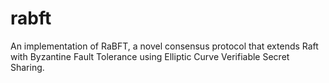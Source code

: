 # rabft
An implementation of RaBFT, a novel consensus protocol that extends Raft with Byzantine Fault Tolerance using Elliptic Curve Verifiable Secret Sharing.
